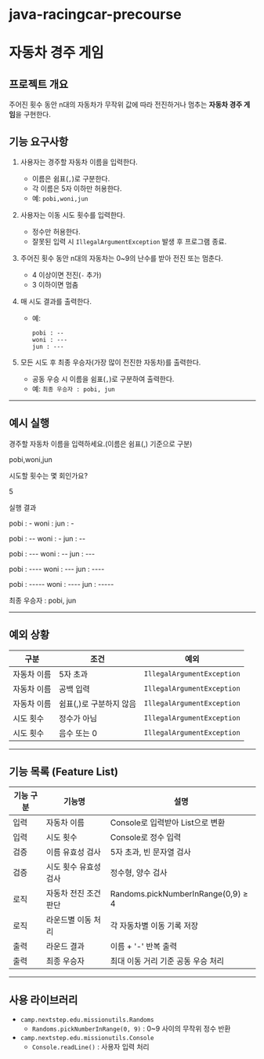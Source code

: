 # java-racingcar-precourse

# 자동차 경주 게임
## 프로젝트 개요
주어진 횟수 동안 n대의 자동차가 무작위 값에 따라 전진하거나 멈추는 **자동차 경주 게임**을 구현한다.



##  기능 요구사항

1. 사용자는 경주할 자동차 이름을 입력한다.
    - 이름은 쉼표(`,`)로 구분한다.
    - 각 이름은 5자 이하만 허용한다.
    - 예: `pobi,woni,jun`


2. 사용자는 이동 시도 횟수를 입력한다.
    - 정수만 허용한다.
    - 잘못된 입력 시 `IllegalArgumentException` 발생 후 프로그램 종료.


3. 주어진 횟수 동안 n대의 자동차는 0~9의 난수를 받아 전진 또는 멈춘다.
    - 4 이상이면 전진(`-` 추가)
    - 3 이하이면 멈춤


4. 매 시도 결과를 출력한다.
    - 예:
      ```
      pobi : --
      woni : ---
      jun : ---
      ```


5. 모든 시도 후 최종 우승자(가장 많이 전진한 자동차)를 출력한다.
    - 공동 우승 시 이름을 쉼표(`,`)로 구분하여 출력한다.
    - 예: `최종 우승자 : pobi, jun`

---

##  예시 실행
경주할 자동차 이름을 입력하세요.(이름은 쉼표(,) 기준으로 구분)

pobi,woni,jun

시도할 횟수는 몇 회인가요?

5


실행 결과

pobi : -
woni :
jun : -

pobi : --
woni : -
jun : --

pobi : ---
woni : --
jun : ---

pobi : ----
woni : ---
jun : ----

pobi : -----
woni : ----
jun : -----

최종 우승자 : pobi, jun

---

## 예외 상황
| 구분     | 조건                          | 예외 |
|--------|-----------------------------|------|
| 자동차 이름 | 5자 초과                       | `IllegalArgumentException` |
| 자동차 이름 | 공백 입력                       | `IllegalArgumentException` |
| 자동차 이름 | 쉼표(,)로 구분하지 않음 | `IllegalArgumentException` |
| 시도 횟수  | 정수가 아님                      | `IllegalArgumentException` |
| 시도 횟수  | 음수 또는 0                     | `IllegalArgumentException` |


---

## 기능 목록 (Feature List)

| 기능 구분 | 기능명 | 설명 |
|------------|--------|------|
| 입력 | 자동차 이름 | Console로 입력받아 List<String>으로 변환 |
| 입력 | 시도 횟수 | Console로 정수 입력 |
| 검증 | 이름 유효성 검사 | 5자 초과, 빈 문자열 검사 |
| 검증 | 시도 횟수 유효성 검사 | 정수형, 양수 검사 |
| 로직 | 자동차 전진 조건 판단 | Randoms.pickNumberInRange(0,9) ≥ 4 |
| 로직 | 라운드별 이동 처리 | 각 자동차별 이동 기록 저장 |
| 출력 | 라운드 결과 | 이름 + '-' 반복 출력 |
| 출력 | 최종 우승자 | 최대 이동 거리 기준 공동 우승 처리 |

---

## 사용 라이브러리
- `camp.nextstep.edu.missionutils.Randoms`
    - `Randoms.pickNumberInRange(0, 9)` : 0~9 사이의 무작위 정수 반환
- `camp.nextstep.edu.missionutils.Console`
    - `Console.readLine()` : 사용자 입력 처리
